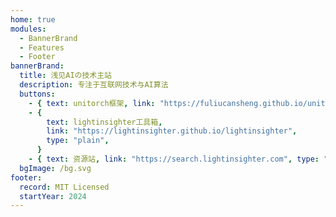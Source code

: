 ```yaml
---
home: true
modules:
  - BannerBrand
  - Features
  - Footer
bannerBrand:
  title: 浅见AIの技术主站
  description: 专注于互联网技术与AI算法
  buttons:
    - { text: unitorch框架, link: "https://fuliucansheng.github.io/unitorch" }
    - {
        text: lightinsighter工具箱,
        link: "https://lightinsighter.github.io/lightinsighter",
        type: "plain",
      }
    - { text: 资源站, link: "https://search.lightinsighter.com", type: "plain" }
  bgImage: /bg.svg
footer:
  record: MIT Licensed
  startYear: 2024
---
```

